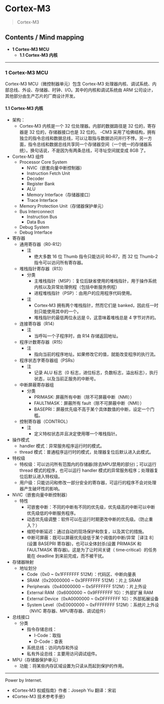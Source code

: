 # Cortex-M3

> Cortex-M3

## Contents / Mind mapping
- **1 Cortex-M3 MCU**
  - **1.1 Cortex-M3 内核**

---

### 1 Cortex-M3 MCU

Cortex-M3 MCU（微控制器单元）包含 Cortex-M3 处理器内核、调试系统、内部总线、外设、存储器、时钟、I/O。其中的内核和调试系统由 ARM 公司设计，其他部分由生产芯片的厂商设计开发。

#### 1.1 Cortex-M3 内核

- 架构：
  - Cortex‐M3 内核是一个 32 位处理器。内部的数据路径是 32 位的，寄存器是 32 位的，存储器接口也是 32 位的。
  -CM3 采用了哈佛结构，拥有独立的指令总线和数据总线，可以让取指与数据访问并行不悖。另一方面，指令总线和数据总线共享同一个存储器空间（一个统一的存储器系统）。换句话说，不是因为有两条总线，可寻址空间就变成 8GB 了。
- Cortex-M3 组件
  - Processor Core System
    - NVIC（嵌套向量中断控制器）
    - Instruction Fetch Unit
    - Decoder
    - Register Bank
    - ALU
    - Memory Interface（存储器接口）
    - Trace Interface
  - Memory Protection Unit（存储器保护单元）
  - Bus Interconnect
    - Instruction Bus
    - Data Bus
  - Debug System
  - Debug Interface
- 寄存器
  - 通用寄存器（R0-R12）
    - 注
      - 绝大多数 16 位 Thumb 指令只能访问 R0‐R7，而 32 位 Thumb‐2 指令可以访问所有寄存器。
  - 堆栈指针寄存器（R13）
    - 分类
      - 主堆栈指针（MSP）：复位后缺省使用的堆栈指针，用于操作系统内核以及异常处理例程（包括中断服务例程）
      - 进程堆栈指针（PSP）：由用户的应用程序代码使用。
    - 注
      - Cortex‐M3 拥有两个堆栈指针，然而它们是 banked，因此任一时刻只能使用其中的一个。
      - 堆栈指针的最低两位永远是 0，这意味着堆栈总是 4 字节对齐的。
  - 连接寄存器（R14）
    - 注
      - 当呼叫一个子程序时，由 R14 存储返回地址。
  - 程序计数寄存器（R15）
    - 注
      - 指向当前的程序地址。如果修改它的值，就能改变程序的执行流。
  - 程序状态字寄存器组（PSRs）
    - 注
      - 记录 ALU 标志（0 标志，进位标志，负数标志，溢出标志），执行状态，以及当前正服务的中断号。
  - 中断屏蔽寄存器组
    - 分类
      - PRIMASK: 屏蔽所有中断（除不可屏蔽中断（NMI））
      - FAULTMASK：屏蔽所有 fault（除不可屏蔽中断（NMI））
      - BASEPRI：屏蔽优先级不高于某个具体数值的中断，设定一个门槛。
  - 控制寄存器（CONTROL）
    - 注
      - 定义特权状态并且决定使用哪一个堆栈指针。
- 操作模式
  - handler 模式：异常服务程序运行时的模式。
  - thread 模式：普通程序运行时的模式，处理器复位后默认进入此模式。
- 特权级
  - 特权级：可以访问所有范围内的存储器(除去MPU禁用的部分)；可以运行 thread 模式的程序，也可以运行 handler 模式的异常服务程序；处理器复位后默认进入特权级。
  - 用户级：只能访问和修改一部分安全的寄存器，可运行的程序不会对处理器产生破坏性的影响。
- NVIC（嵌套向量中断控制器）
  - 特性
    - 可嵌套中断：不同的中断有不同的优先级，优先级高的中断可以中断优先级低的中断服务程序。
    - 动态优先级调整：软件可以在运行时期更改中断的优先级。（防止重入？）
    - 缩短中断延迟：通过自动的现场保护和恢复，以及其它的措施。
    - 中断可屏蔽：既可以屏蔽优先级低于某个阈值的中断/异常［译注 8］ (设置 BASEPRI 寄存器)，也可以全体封杀(设置 PRIMASK 和 FAULTMASK 寄存器)。这是为了让时间关键（ time‐critical）的任务能在 deadline 到来前完成，而不被干扰。
- 存储器映射
  - 地址划分
    - Code（0x0 ~ 0x1FFFFFFF 512M）：代码区、中断向量表
    - SRAM（0x20000000 ~ 0x3FFFFFFF 512M）：片上 SRAM
    - Peripherals（0x40000000 ~ 0x5FFFFFFF 512M）：片上外设
    - External RAM（0x6000000 ~ 0x9FFFFFFF 1G）：外部扩展 RAM
    - External Device（0xA0000000 ~ 0xDFFFFFFF 1G）：外部拓展设备
    - System Level（0xE0000000 ~ 0xFFFFFFFF 512M）：系统片上外设（NVIC 寄存器、MPU寄存器、调试组件）
- 总线接口
  - 分类
    - 指令存储总线：
      - I-Code：取指
      - D-Code：查表
    - 系统总线：访问内存和外设
    - 私有外设总线：主要用访问调试组件。
- MPU（存储器保护单元）
  - 功能：将某些内存区域设置为只读从而起到保护的作用。



---
Power by Internet.
- 《Cortex‐M3 权威指南》作者：Joseph Yiu 翻译：宋岩
- 《Cortex-M3 技术参考手册》
